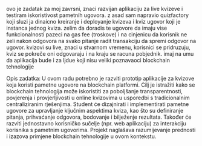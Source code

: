 ovo je zadatak za moj zavrsni, znaci razvijan aplikaciju za live kvizeve i testiram iskoristivost pametnih ugovora. z asad sam napravio quizfactory koji sluzi ja dinaicno kreiranje i deployanje kvizeva i kviz ugovor koji je instanca jednog kviza. zelim da doradis te ugovore da imaju vise funkcionalnosti pazeci na gas fee (troskove) i na cinjenicu da korisnik ne zeli nakon odgovora na svako pitanje radit transakciju da spremi odgovor na ugovor. kvizovi su live, znaci u stvarnom vremenu, korisnici se pridruzuju, kviz se pokreče oni odgovaraju i na kraju se racuna pobjednik. imaj na umu da aplikacija bude i za ljdue koji nisu veliki poznavaoci blockchain tehnologije


Opis zadatka:
U ovom radu potrebno je razviti prototip aplikacije za kvizove koja koristi pametne ugovore na
blockchain platformi. Cilj je istražiti kako se blockchain tehnologija može iskoristiti za poboljšanje
transparentnosti, povjerenja i provjerljivosti u online kvizovima u usporedbi s tradicionalnim
centraliziranim rješenjima. Student će dizajnirati i implementirati pametne ugovore za upravljanje
ključnim aspektima kviza, kao što su definiranje pitanja, prihvaćanje odgovora, bodovanje i bilježenje
rezultata. Također će razviti jednostavno korisničko sučelje (npr. web aplikaciju) za interakciju
korisnika s pametnim ugovorima. Projekt naglašava razumijevanje prednosti i izazova primjene
blockchain tehnologije u ovom kontekstu.